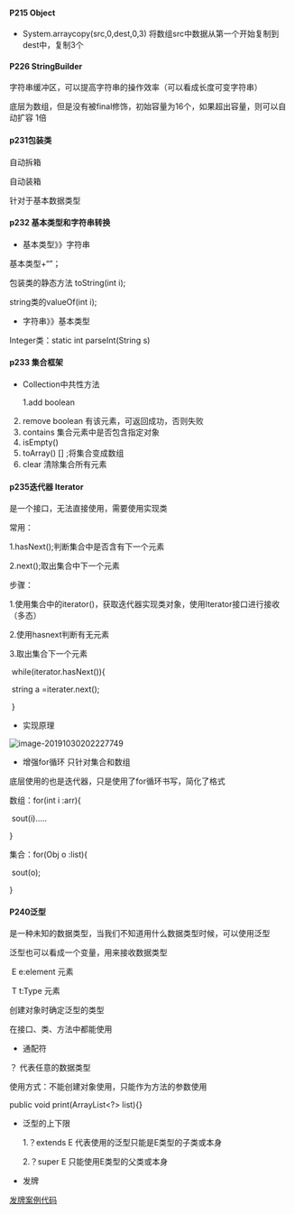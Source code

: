 #### P215 Object

* System.arraycopy(src,0,dest,0,3) 将数组src中数据从第一个开始复制到dest中，复制3个



#### P226 StringBuilder

字符串缓冲区，可以提高字符串的操作效率（可以看成长度可变字符串）

底层为数组，但是没有被final修饰，初始容量为16个，如果超出容量，则可以自动扩容  1倍

#### p231包装类

自动拆箱 

自动装箱

针对于基本数据类型

#### p232 基本类型和字符串转换

* 基本类型》》字符串

基本类型+“”；

包装类的静态方法 toString(int i);

string类的valueOf(int i);

* 字符串》》基本类型

Integer类：static int parseInt(String s)

#### p233 集合框架

* Collection中共性方法

  1.add   boolean

2. remove  boolean 有该元素，可返回成功，否则失败
3. contains 集合元素中是否包含指定对象
4. isEmpty()
5. toArray()   [] ;将集合变成数组
6. clear 清除集合所有元素

#### p235迭代器 Iterator

是一个接口，无法直接使用，需要使用实现类

常用：

1.hasNext();判断集合中是否含有下一个元素

2.next();取出集合中下一个元素

步骤：

1.使用集合中的iterator()，获取迭代器实现类对象，使用Iterator接口进行接收（多态）

2.使用hasnext判断有无元素

3.取出集合下一个元素

​	while(iterator.hasNext()){

​		string a =iterater.next();

​	}

* 实现原理

![image-20191030202227749](C:\Users\Administrator\AppData\Roaming\Typora\typora-user-images\image-20191030202227749.png)

* 增强for循环   只针对集合和数组

底层使用的也是迭代器，只是使用了for循环书写，简化了格式

数组：for(int i :arr){

​		sout(i).....	

}

集合：for(Obj o :list){

​	sout(o);

}

#### P240泛型

是一种未知的数据类型，当我们不知道用什么数据类型时候，可以使用泛型

泛型也可以看成一个变量，用来接收数据类型

​	E e:element 元素

​	T t:Type 元素

创建对象时确定泛型的类型

在接口、类、方法中都能使用

* 通配符

？ 代表任意的数据类型

使用方式：不能创建对象使用，只能作为方法的参数使用

public void print(ArrayList<?> list){}

* 泛型的上下限

  1.？extends E 代表使用的泛型只能是E类型的子类或本身

  2.？super E 只能使用E类型的父类或本身


* 发牌

[发牌案例代码](E:\YangChengCan\Learning\Java学习\代码\base-code\day04-code\src\com\yangcc\Collection09\List\Poker.java)